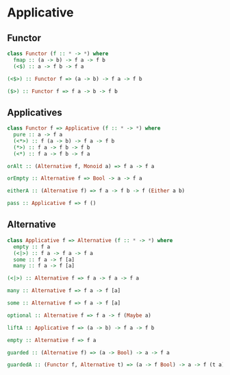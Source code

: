Applicative
===========

Functor
-------

```haskell
class Functor (f :: * -> *) where
  fmap :: (a -> b) -> f a -> f b
  (<$) :: a -> f b -> f a
```

```haskell
(<$>) :: Functor f => (a -> b) -> f a -> f b
```

```haskell
($>) :: Functor f => f a -> b -> f b
```

Applicatives 
-------

```haskell
class Functor f => Applicative (f :: * -> *) where
  pure :: a -> f a
  (<*>) :: f (a -> b) -> f a -> f b
  (*>) :: f a -> f b -> f b
  (<*) :: f a -> f b -> f a
```

```haskell
orAlt :: (Alternative f, Monoid a) => f a -> f a
```

```haskell
orEmpty :: Alternative f => Bool -> a -> f a
```

```haskell
eitherA :: (Alternative f) => f a -> f b -> f (Either a b)
```

```haskell
pass :: Applicative f => f ()
```


Alternative 
-------

```haskell
class Applicative f => Alternative (f :: * -> *) where
  empty :: f a
  (<|>) :: f a -> f a -> f a
  some :: f a -> f [a]
  many :: f a -> f [a]
```

```haskell
(<|>) :: Alternative f => f a -> f a -> f a
```

```haskell
many :: Alternative f => f a -> f [a]
```

```haskell
some :: Alternative f => f a -> f [a]
```

```haskell
optional :: Alternative f => f a -> f (Maybe a)
```

```haskell
liftA :: Applicative f => (a -> b) -> f a -> f b
```

```haskell
empty :: Alternative f => f a
```

```haskell
guarded :: (Alternative f) => (a -> Bool) -> a -> f a
```

```haskell
guardedA :: (Functor f, Alternative t) => (a -> f Bool) -> a -> f (t a)
```
